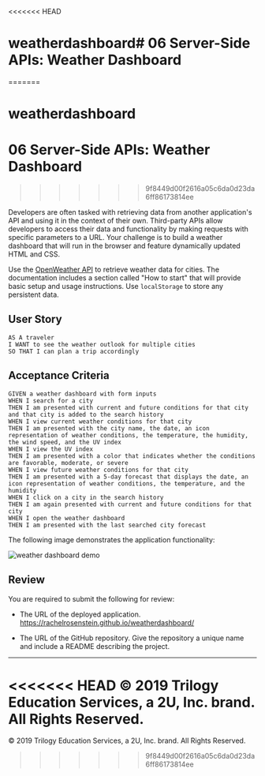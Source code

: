 <<<<<<< HEAD
# weatherdashboard# 06 Server-Side APIs: Weather Dashboard
=======
# weatherdashboard
# 06 Server-Side APIs: Weather Dashboard
>>>>>>> 9f8449d00f2616a05c6da0d23da6ff86173814ee

Developers are often tasked with retrieving data from another application's API and using it in the context of their own. Third-party APIs allow developers to access their data and functionality by making requests with specific parameters to a URL. Your challenge is to build a weather dashboard that will run in the browser and feature dynamically updated HTML and CSS.

Use the [OpenWeather API](https://openweathermap.org/api) to retrieve weather data for cities. The documentation includes a section called "How to start" that will provide basic setup and usage instructions. Use `localStorage` to store any persistent data.

## User Story

```
AS A traveler
I WANT to see the weather outlook for multiple cities
SO THAT I can plan a trip accordingly
```

## Acceptance Criteria

```
GIVEN a weather dashboard with form inputs
WHEN I search for a city
THEN I am presented with current and future conditions for that city and that city is added to the search history
WHEN I view current weather conditions for that city
THEN I am presented with the city name, the date, an icon representation of weather conditions, the temperature, the humidity, the wind speed, and the UV index
WHEN I view the UV index
THEN I am presented with a color that indicates whether the conditions are favorable, moderate, or severe
WHEN I view future weather conditions for that city
THEN I am presented with a 5-day forecast that displays the date, an icon representation of weather conditions, the temperature, and the humidity
WHEN I click on a city in the search history
THEN I am again presented with current and future conditions for that city
WHEN I open the weather dashboard
THEN I am presented with the last searched city forecast
```

The following image demonstrates the application functionality:

![weather dashboard demo](./Assets/06-server-side-apis-homework-demo.png)

## Review

You are required to submit the following for review:

* The URL of the deployed application.
https://rachelrosenstein.github.io/weatherdashboard/

* The URL of the GitHub repository. Give the repository a unique name and include a README describing the project.

- - -
<<<<<<< HEAD
© 2019 Trilogy Education Services, a 2U, Inc. brand. All Rights Reserved.
=======
© 2019 Trilogy Education Services, a 2U, Inc. brand. All Rights Reserved.
>>>>>>> 9f8449d00f2616a05c6da0d23da6ff86173814ee
